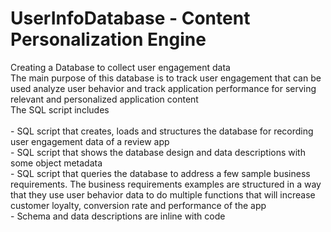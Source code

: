 # UserInfoDatabase - Content Personalization Engine
Creating a Database to collect user engagement data\
The main purpose of this database is to track user engagement that can be used analyze user behavior and track application performance for serving relevant and personalized application content\
The SQL script includes\
<br />	- SQL script that creates, loads and structures the database for recording user engagement data of a review app
<br />	- SQL script that shows the database design and data descriptions with some object metadata
<br />	- SQL script that queries the database to address a few sample business requirements. The business requirements examples are structured in a way that they use user behavior data to do multiple functions that will increase customer loyalty, conversion rate and performance of the app
<br />  - Schema and data descriptions are inline with code
